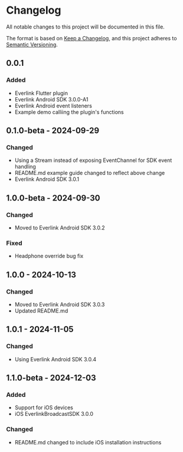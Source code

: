# Changelog

All notable changes to this project will be documented in this file.

The format is based on [Keep a Changelog](https://keepachangelog.com/en/1.1.0/),
and this project adheres to [Semantic Versioning](https://semver.org/spec/v2.0.0.html).

## 0.0.1

### Added
- Everlink Flutter plugin
- Everlink Android SDK 3.0.0-A1
- Everlink Android event listeners 
- Example demo calliing the plugin's functions

## 0.1.0-beta - 2024-09-29

### Changed 
- Using a Stream instead of exposing EventChannel for SDK event handling
- README.md example guide changed to reflect above change
- Everlink Android SDK 3.0.1  

## 1.0.0-beta - 2024-09-30

### Changed 
- Moved to Everlink Android SDK 3.0.2 

### Fixed
- Headphone override bug fix

## 1.0.0 - 2024-10-13

### Changed 
- Moved to Everlink Android SDK 3.0.3 
- Updated README.md

## 1.0.1 - 2024-11-05

### Changed 
- Using Everlink Android SDK 3.0.4 

## 1.1.0-beta - 2024-12-03

### Added
- Support for iOS devices 
- iOS EverlinkBroadcastSDK 3.0.0

### Changed 
- README.md changed to include iOS installation instructions 